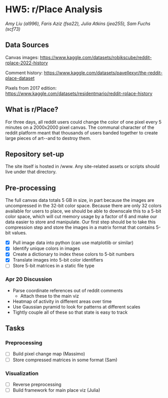 # HW5: r/Place Analysis

*Amy Liu (al996), Faris Aziz (fsa22), Julia Atkins (jea255), Sam Fuchs
(scf73)*

## Data Sources

Canvas images:
<https://www.kaggle.com/datasets/robikscube/reddit-rplace-2022-history>

Comment history:
<https://www.kaggle.com/datasets/pavellexyr/the-reddit-place-dataset>

Pixels from 2017 edition:
<https://www.kaggle.com/datasets/residentmario/reddit-rplace-history>

## What is r/Place?

For three days, all reddit users could change the color of one pixel every 5
minutes on a 2000x2000 pixel canvas. The communal character of the reddit
platform meant that thousands of users banded together to create large pieces of
art--and to destroy them.

## Repository set-up

The site itself is hosted in /www. Any site-related assets or scripts should
live under that directory.

## Pre-processing

The full canvas data totals 5 GB in size, in part because the images are
uncompressed in the 32-bit color space. Because there are only 32 colors
available for users to place, we should be able to downscale this to a 5-bit
color space, which will cut memory usage by a factor of 6 and make our data
easier to store and manipulate. Our first step should be to take this
compression step and store the images in a matrix format that contains 5-bit
values.

- [x] Pull image data into python (can use matplotlib or similar)
- [x] Identify unique colors in images
- [x] Create a dictionary to index these colors to 5-bit numbers
- [x] Translate images into 5-bit color identifiers
- [ ] Store 5-bit matrices in a static file type

### Apr 20 Discussion

- Parse coordinate references out of reddit comments
    - Attach these to the main viz
- Heatmap of activity in different areas over time
- Use Gaussian pyramid to look for patterns at different scales
- Tightly couple all of these so that state is easy to track

## Tasks

### Preprocessing
- [ ] Build pixel change map (Massimo)
- [ ] Store compressed matrices in some format (Sam)

### Visualization
- [ ] Reverse preprocessing
- [ ] Build framework for main place viz (Julia)
